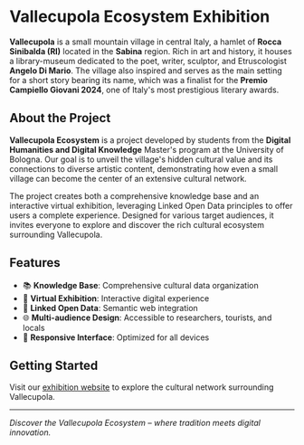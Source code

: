 # Vallecupola Ecosystem Exhibition

**Vallecupola** is a small mountain village in central Italy, a hamlet of **Rocca Sinibalda (RI)** located in the **Sabina** region. Rich in art and history, it houses a library-museum dedicated to the poet, writer, sculptor, and Etruscologist **Angelo Di Mario**. The village also inspired and serves as the main setting for a short story bearing its name, which was a finalist for the **Premio Campiello Giovani 2024**, one of Italy's most prestigious literary awards.

## About the Project

**Vallecupola Ecosystem** is a project developed by students from the **Digital Humanities and Digital Knowledge** Master's program at the University of Bologna. Our goal is to unveil the village's hidden cultural value and its connections to diverse artistic content, demonstrating how even a small village can become the center of an extensive cultural network.

The project creates both a comprehensive knowledge base and an interactive virtual exhibition, leveraging Linked Open Data principles to offer users a complete experience. Designed for various target audiences, it invites everyone to explore and discover the rich cultural ecosystem surrounding Vallecupola.

## Features

- 📚 **Knowledge Base**: Comprehensive cultural data organization
- 🎨 **Virtual Exhibition**: Interactive digital experience
- 🔗 **Linked Open Data**: Semantic web integration
- 🌐 **Multi-audience Design**: Accessible to researchers, tourists, and locals
- 📱 **Responsive Interface**: Optimized for all devices

## Getting Started

Visit our [exhibition website](https://vallecupola-ecosystem.github.io/Exhibition/) to explore the cultural network surrounding Vallecupola.

---

*Discover the Vallecupola Ecosystem – where tradition meets digital innovation.*
